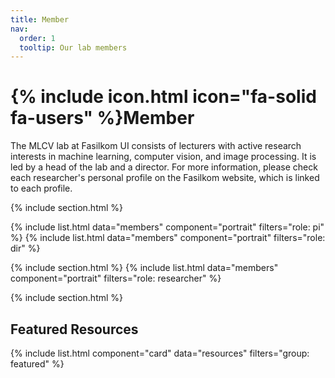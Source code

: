 ```yaml
---
title: Member
nav:
  order: 1
  tooltip: Our lab members
---
```


# {% include icon.html icon="fa-solid fa-users" %}Member

The MLCV lab at Fasilkom UI consists of lecturers with active research interests in machine learning, computer vision, and image processing. It is led by a head of the lab and a director. For more information, please check each researcher's personal profile on the Fasilkom website, which is linked to each profile.

{% include section.html %}

{% include list.html data="members" component="portrait" filters="role: pi" %}
{% include list.html data="members" component="portrait" filters="role: dir" %}

{% include section.html %}
{% include list.html data="members" component="portrait" filters="role: researcher" %}

{% include section.html %}

## Featured Resources
{% include list.html component="card" data="resources" filters="group: featured" %}

